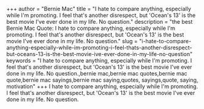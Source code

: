 +++
author = "Bernie Mac"
title = "I hate to compare anything, especially while I'm promoting. I feel that's another disrespect, but 'Ocean's 13' is the best movie I've ever done in my life. No question."
description = "the best Bernie Mac Quote: I hate to compare anything, especially while I'm promoting. I feel that's another disrespect, but 'Ocean's 13' is the best movie I've ever done in my life. No question."
slug = "i-hate-to-compare-anything-especially-while-im-promoting-i-feel-thats-another-disrespect-but-oceans-13-is-the-best-movie-ive-ever-done-in-my-life-no-question"
keywords = "I hate to compare anything, especially while I'm promoting. I feel that's another disrespect, but 'Ocean's 13' is the best movie I've ever done in my life. No question.,bernie mac,bernie mac quotes,bernie mac quote,bernie mac sayings,bernie mac saying,quotes, sayings,quote, saying, motivation"
+++
I hate to compare anything, especially while I'm promoting. I feel that's another disrespect, but 'Ocean's 13' is the best movie I've ever done in my life. No question.
